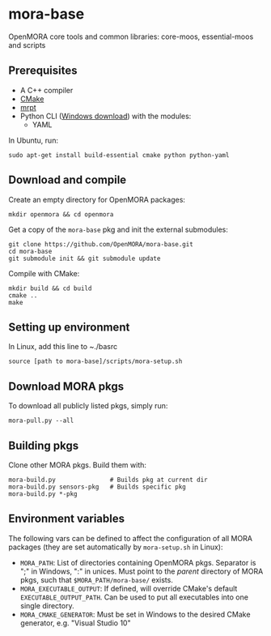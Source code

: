 mora-base
=========
OpenMORA core tools and common libraries: core-moos, essential-moos and scripts

## Prerequisites 
  * A C++ compiler
  * [CMake](http://www.cmake.org/)
  * [mrpt](http://www.mrpt.org/)
  * Python CLI ([Windows download](https://www.python.org/download/windows)) with the modules:
    * YAML

In Ubuntu, run: 

    sudo apt-get install build-essential cmake python python-yaml

## Download and compile
Create an empty directory for OpenMORA packages:

    mkdir openmora && cd openmora

Get a copy of the `mora-base` pkg and init the external submodules:

    git clone https://github.com/OpenMORA/mora-base.git
    cd mora-base
    git submodule init && git submodule update

Compile with CMake:

    mkdir build && cd build 
    cmake ..
    make

## Setting up environment
In Linux, add this line to ~./basrc

    source [path to mora-base]/scripts/mora-setup.sh

## Download MORA pkgs
To download all publicly listed pkgs, simply run: 

    mora-pull.py --all

## Building pkgs

Clone other MORA pkgs. 
Build them with:

    mora-build.py               # Builds pkg at current dir
    mora-build.py sensors-pkg   # Builds specific pkg
    mora-build.py *-pkg
    
## Environment variables
The following vars can be defined to affect the configuration of all MORA packages (they are set automatically by `mora-setup.sh` in Linux):

  * `MORA_PATH`: List of directories containing OpenMORA pkgs. Separator is ";" in Windows, ":" in unices. Must point to the *parent* directory of MORA pkgs, such that  `$MORA_PATH/mora-base/` exists.
  * `MORA_EXECUTABLE_OUTPUT`: If defined, will override CMake's default `EXECUTABLE_OUTPUT_PATH`. Can be used to put all executables into one single directory.
  * `MORA_CMAKE_GENERATOR`: Must be set in Windows to the desired CMake generator, e.g. "Visual Studio 10"

